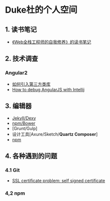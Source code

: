 # Duke杜的个人空间

## 1. 读书笔记

* [《Web全栈工程师的自我修养》的读书笔记](./Books/fullStack.md)

## 2. 技术调查

### Angular2

* [如何引入第三方类库](./Tech/AngularJS2/thirdPackage.md)
* [How to debug AngularJS with Intellij](./Tech/AngularJS2/debug.md)

## 3. 编辑器

* [JekyII/Dexy](./Tools/JekyIIAndDexy.md)
* [npm/Bower](./Tools/npmAndBowser.md)
* [Grunt/Gulp]
* 设计工具[Axure/Sketch/<strong>Quartz Composer</strong>]
* [npm](./Tools)


## 4. 各种遇到的问题
### 4.1 Git
* [SSL certificate problem: self signed certificate](./Problem/Git/SelfSignedCertificate.md)
### 4,2 npm